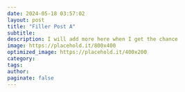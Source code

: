 ```yaml
---
date: 2024-05-18 03:57:02
layout: post
title: "Filler Post A"
subtitle:
description: I will add more here when I get the chance
image: https://placehold.it/800x400
optimized_image: https://placehold.it/400x200
category:
tags:
author:
paginate: false
---
```

